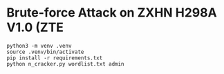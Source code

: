# Brute-force Attack on ZXHN H298A V1.0 (ZTE
```
python3 -m venv .venv
source .venv/bin/activate
pip install -r requirements.txt
python n_cracker.py wordlist.txt admin
```
